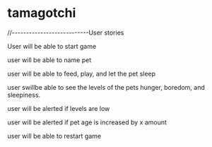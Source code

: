 # tamagotchi




//---------------------------User stories


User will be able to start game

user will  be able to name pet

user will be able to feed, play, and let the pet sleep

user swillbe able to see the levels of the pets hunger, boredom, and sleepiness.

user will be alerted if levels are low

user will be alerted if pet age is increased by x amount

user will be able to restart game 
